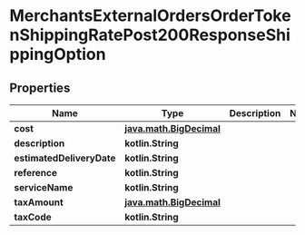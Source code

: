 
# MerchantsExternalOrdersOrderTokenShippingRatePost200ResponseShippingOption

## Properties
Name | Type | Description | Notes
------------ | ------------- | ------------- | -------------
**cost** | [**java.math.BigDecimal**](java.math.BigDecimal.md) |  | 
**description** | **kotlin.String** |  | 
**estimatedDeliveryDate** | **kotlin.String** |  | 
**reference** | **kotlin.String** |  | 
**serviceName** | **kotlin.String** |  | 
**taxAmount** | [**java.math.BigDecimal**](java.math.BigDecimal.md) |  | 
**taxCode** | **kotlin.String** |  | 



